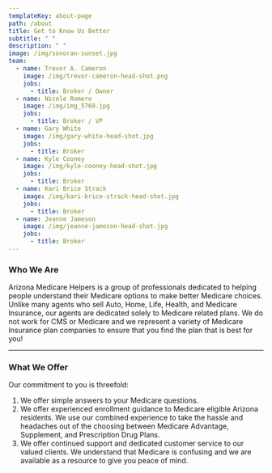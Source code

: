 ```yaml
---
templateKey: about-page
path: /about
title: Get to Know Us Better
subtitle: " "
description: " "
image: /img/sonoran-sunset.jpg
team:
  - name: Trevor A. Cameron
    image: /img/trevor-cameron-head-shot.png
    jobs:
      - title: Broker / Owner
  - name: Nicole Romero
    image: /img/img_5768.jpg
    jobs:
      - title: Broker / VP
  - name: Gary White
    image: /img/gary-white-head-shot.jpg
    jobs:
      - title: Broker
  - name: Kyle Cooney
    image: /img/kyle-cooney-head-shot.jpg
    jobs:
      - title: Broker
  - name: Kari Brice Strack
    image: /img/kari-brice-strack-head-shot.jpg
    jobs:
      - title: Broker
  - name: Jeanne Jameson
    image: /img/jeanne-jameson-head-shot.jpg
    jobs:
      - title: Broker
---
```

### Who We Are

Arizona Medicare Helpers is a group of professionals dedicated to helping people understand their Medicare options to make better Medicare choices. Unlike many agents who sell Auto, Home, Life, Health, and Medicare Insurance, our agents are dedicated solely to Medicare related plans. We do not work for CMS or Medicare and we represent a variety of Medicare Insurance plan companies to ensure that you find the plan that is best for you!

- - -

### What We Offer

Our commitment to you is threefold:

1. We offer simple answers to your Medicare questions.
2. We offer experienced enrollment guidance to Medicare eligible Arizona residents. We use our combined experience to take the hassle and headaches out of the choosing between Medicare Advantage, Supplement, and Prescription Drug Plans.
3. We offer continued support and dedicated customer service to our valued clients. We understand that Medicare is confusing and we are available as a resource to give you peace of mind.